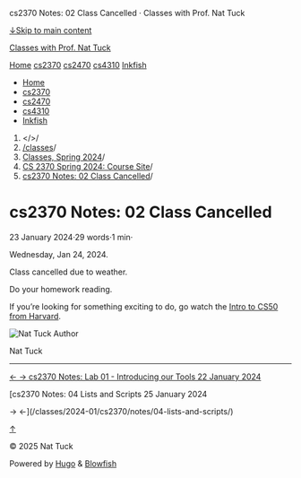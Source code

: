 




cs2370 Notes: 02 Class Cancelled · Classes with Prof. Nat Tuck






















[↓Skip to main content](#main-content)

[Classes with Prof. Nat Tuck](/)

[Home](/)
[cs2370](/classes/2025-01/cs2370/)
[cs2470](/classes/2025-01/cs2470/)
[cs4310](/classes/2025-01/cs4310/)
[Inkfish](https://inkfish.homework.quest/)









* [Home](/)
* [cs2370](/classes/2025-01/cs2370/)
* [cs2470](/classes/2025-01/cs2470/)
* [cs4310](/classes/2025-01/cs4310/)
* [Inkfish](https://inkfish.homework.quest/)





1. </>/
2. [/classes](/classes/)/
3. [Classes, Spring 2024](/classes/2024-01/)/
4. [CS 2370 Spring 2024: Course Site](/classes/2024-01/cs2370/)/
5. [cs2370 Notes: 02 Class Cancelled](/classes/2024-01/cs2370/notes/02-class-cancelled/)/

cs2370 Notes: 02 Class Cancelled
================================

23 January 2024·29 words·1 min·





Wednesday, Jan 24, 2024.

Class cancelled due to weather.

Do your homework reading.

If you’re looking for something exciting to do, go watch the [Intro to
CS50 from Harvard](https://www.youtube.com/watch?v=OvKCESUCWII&list=PLhQjrBD2T3817j24-GogXmWqO5Q5vYy0V).


![Nat Tuck](/img/author_hu_995db18b97553af7.jpg)
Author

Nat Tuck











---


[←
→
cs2370 Notes: Lab 01 - Introducing our Tools
22 January 2024](/classes/2024-01/cs2370/notes/lab01-tools/)

[cs2370 Notes: 04 Lists and Scripts
25 January 2024


→
←](/classes/2024-01/cs2370/notes/04-lists-and-scripts/)





[↑](#the-top "Scroll to top")

©
2025
Nat Tuck

Powered by [Hugo](https://gohugo.io/) & [Blowfish](https://blowfish.page/)














